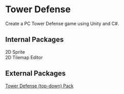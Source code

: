 # Tower Defense
Create a PC Tower Defense game using Unity and C#.

## Internal Packages
2D Sprite\
2D Tilemap Editor

## External Packages
[Tower Defense (top-down) Pack](https://opengameart.org/content/tower-defense-300-tilessprites)

